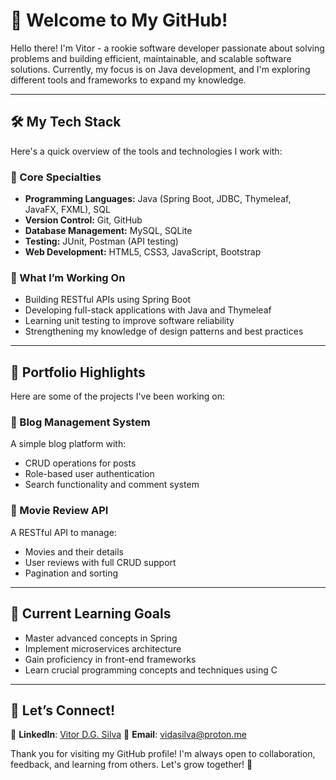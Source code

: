 # 👋 Welcome to My GitHub!

Hello there! I'm Vitor - a rookie software developer passionate about solving problems and building efficient, maintainable, and scalable software solutions.
Currently, my focus is on Java development, and I'm exploring different tools and frameworks to expand my knowledge.

---

## 🛠️ My Tech Stack
Here's a quick overview of the tools and technologies I work with:  

### 🌟 Core Specialties  
- **Programming Languages:** Java (Spring Boot, JDBC, Thymeleaf, JavaFX, FXML), SQL  
- **Version Control:** Git, GitHub  
- **Database Management:** MySQL, SQLite
- **Testing:** JUnit, Postman (API testing)  
- **Web Development:** HTML5, CSS3, JavaScript, Bootstrap  

### 🚀 What I’m Working On  
- Building RESTful APIs using Spring Boot
- Developing full-stack applications with Java and Thymeleaf
- Learning unit testing to improve software reliability
- Strengthening my knowledge of design patterns and best practices

---

## 📂 Portfolio Highlights  
Here are some of the projects I've been working on:

### 📌 Blog Management System
A simple blog platform with:

- CRUD operations for posts
- Role-based user authentication
- Search functionality and comment system

### 📌 Movie Review API
A RESTful API to manage:

- Movies and their details
- User reviews with full CRUD support
- Pagination and sorting

---

## 🌱 Current Learning Goals
- Master advanced concepts in Spring
- Implement microservices architecture
- Gain proficiency in front-end frameworks
- Learn crucial programming concepts and techniques using C

---

## 🤝 Let’s Connect!

💼 **LinkedIn**: [Vitor D.G. Silva](https://www.linkedin.com/in/vidasilva)
📧 **Email**: vidasilva@proton.me

Thank you for visiting my GitHub profile! I'm always open to collaboration, feedback, and learning from others. Let's grow together! 🌟

